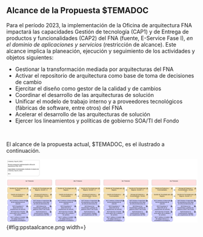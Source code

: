 ## Alcance de la Propuesta $TEMADOC
Para el período 2023, la implementación de la Oficina de arquitectura FNA impactará las capacidades Gestión de tecnología (CAP1) y de Entrega de productos y funcionalidades (CAP2)
del FNA (fuente, E-Service Fase I), _en el dominio de aplicaciones y servicios_ (restricción de alcance). Este alcance implica la planeación, ejecución y seguimiento de los actividades y objetos siguientes:

- Gestionar la transformación mediada por arquitecturas del FNA
- Activar el repositorio de arquitectura como base de toma de decisiones de cambio
- Ejercitar el diseño como gestor de la calidad y de cambios
- Coordinar el desarrollo de las arquitecturas de solución
- Unificar el modelo de trabajo interno y a proveedores tecnológicos (fábricas de software, entre otros) del FNA
- Acelerar el desarrollo de las arquitecturas de solución​
- Ejercer los lineamientos y políticas de gobierno​ SOA/TI del Fondo

<br>

El alcance de la propuesta actual, $TEMADOC, es el ilustrado a continuación.

![Vista de evolución de capacidades dentro del alcance del proyecto de implementación de la oficina de arquitectura, E-Service, Fase III, 2023.)](images/ppstaalcance.png){#fig:ppstaalcance.png width=}

<br>
